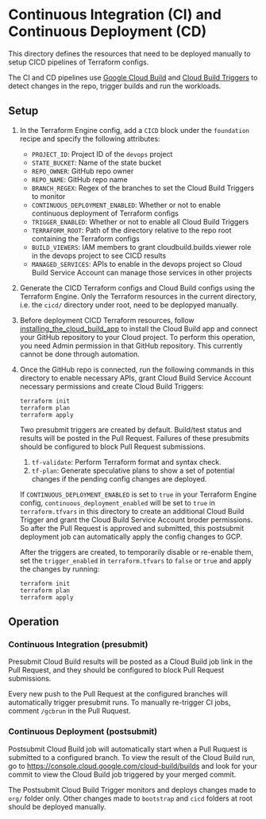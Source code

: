 # Continuous Integration (CI) and Continuous Deployment (CD)

This directory defines the resources that need to be deployed manually
to setup CICD pipelines of Terraform configs.

The CI and CD pipelines use
[Google Cloud Build](https://cloud.google.com/cloud-build) and
[Cloud Build Triggers](https://cloud.google.com/cloud-build/docs/automating-builds/create-manage-triggers)
to detect changes in the repo, trigger builds and run the workloads.

## Setup

1. In the Terraform Engine config, add a `CICD` block under the `foundation`
    recipe and specify the following attributes:

    * `PROJECT_ID`: Project ID of the `devops` project
    * `STATE_BUCKET`: Name of the state bucket
    * `REPO_OWNER`: GitHub repo owner
    * `REPO_NAME`: GitHub repo name
    * `BRANCH_REGEX`: Regex of the branches to set the Cloud Build Triggers to
        monitor
    * `CONTINUOUS_DEPLOYMENT_ENABLED`: Whether or not to enable continuous
        deployment of Terraform configs
    * `TRIGGER_ENABLED`: Whether or not to enable all Cloud Build Triggers
    * `TERRAFORM_ROOT`: Path of the directory relative to the repo root
        containing the Terraform configs
    * `BUILD_VIEWERS`: IAM members to grant cloudbuild.builds.viewer role
        in the devops project to see CICD results
    * `MANAGED_SERVICES`: APIs to enable in the devops project so Cloud
        Build Service Account can manage those services in other projects

1. Generate the CICD Terraform configs and Cloud Build configs using the
    Terraform Engine. Only the Terraform resources in the current directory,
    i.e. the `cicd/` directory under root, need to be deplopyed manually.

1. Before deployment CICD Terraform resources, follow
    [installing_the_cloud_build_app](https://cloud.google.com/cloud-build/docs/automating-builds/create-github-app-triggers#installing_the_cloud_build_app)
    to install the Cloud Build app and connect your GitHub repository to your
    Cloud project. To perform this operation, you need Admin permission in that
    GitHub repository. This currently cannot be done through automation.

1. Once the GitHub repo is connected, run the following commands in this
    directory to enable necessary APIs, grant Cloud Build Service Account
    necessary permissions and create Cloud Build Triggers:

    ```shell
    terraform init
    terraform plan
    terraform apply
    ```

    Two presubmit triggers are created by default. Build/test status and results
    will be posted in the Pull Request. Failures of these presubmits should
    be configured to block Pull Request submissions.

    1. `tf-validate`: Perform Terraform format and syntax check.
    1. `tf-plan`: Generate speculative plans to show a set of potential changes
        if the pending config changes are deployed.

    If `CONTINUOUS_DEPLOYMENT_ENABLED` is set to `true` in your Terraform Engine
    config, `continuous_deployment_enabled` will be set to `true` in
    `terraform.tfvars` in this directory to create an additional Cloud Build
    Trigger and grant the Cloud Build Service Account broder permissions. So
    after the Pull Request is approved and submitted, this postsubmit deployment
    job can automatically apply the config changes to GCP.

    After the triggers are created, to temporarily disable or re-enable them,
    set the `trigger_enabled` in `terraform.tfvars` to `false` or `true` and
    apply the changes by running:

    ```shell
    terraform init
    terraform plan
    terraform apply
    ```

## Operation

### Continuous Integration (presubmit)

Presubmit Cloud Build results will be posted as a Cloud Build job link in the
Pull Request, and they should be configured to block Pull Request submissions.

Every new push to the Pull Request at the configured branches will automatically
trigger presubmit runs. To manually re-trigger CI jobs, comment `/gcbrun` in the
Pull Ruquest.

### Continuous Deployment (postsubmit)

Postsubmit Cloud Build job will automatically start when a Pull Ruquest is
submitted to a configured branch. To view the result of the Cloud Build run, go
to <https://console.cloud.google.com/cloud-build/builds> and look for your commit
to view the Cloud Build job triggered by your merged commit.

The Postsubmit Cloud Build Trigger monitors and deploys changes made to `org/`
folder only. Other changes made to `bootstrap` and `cicd` folders at root should
be deployed manually.

